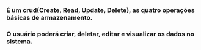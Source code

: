 ### É um crud(Create, Read, Update, Delete), as quatro operações básicas de armazenamento.
### O usuário poderá criar, deletar, editar e visualizar os dados no sistema.


